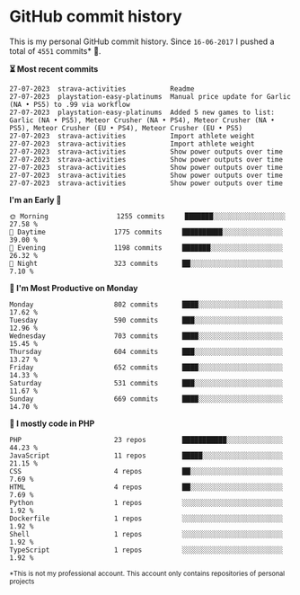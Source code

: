 # GitHub commit history
This is my personal GitHub commit history. Since <!--START_SECTION:first-commit-date-->`16-06-2017`<!--END_SECTION:first-commit-date--> I pushed a total of <!--START_SECTION:total-commit-count-->`4551`<!--END_SECTION:total-commit-count--> commits* 🎉.

<!--START_SECTION:most-recent-commits-->
**⏳ Most recent commits**
                                        
```text
27-07-2023  strava-activities           Readme
27-07-2023  playstation-easy-platinums  Manual price update for Garlic (NA • PS5) to .99 via workflow
27-07-2023  playstation-easy-platinums  Added 5 new games to list: Garlic (NA • PS5), Meteor Crusher (NA • PS4), Meteor Crusher (NA • PS5), Meteor Crusher (EU • PS4), Meteor Crusher (EU • PS5)
27-07-2023  strava-activities           Import athlete weight
27-07-2023  strava-activities           Import athlete weight
27-07-2023  strava-activities           Show power outputs over time
27-07-2023  strava-activities           Show power outputs over time
27-07-2023  strava-activities           Show power outputs over time
27-07-2023  strava-activities           Show power outputs over time
27-07-2023  strava-activities           Show power outputs over time
```
<!--END_SECTION:most-recent-commits-->  

<!--START_SECTION:commits-per-day-time-->
**I&#039;m an Early 🐤**

```text
🌞 Morning                 1255 commits     ███████░░░░░░░░░░░░░░░░░░   27.58 %
🌆 Daytime                 1775 commits     ██████████░░░░░░░░░░░░░░░   39.00 %
🌃 Evening                 1198 commits     ███████░░░░░░░░░░░░░░░░░░   26.32 %
🌙 Night                   323 commits      ██░░░░░░░░░░░░░░░░░░░░░░░   7.10 %
```
<!--END_SECTION:commits-per-day-time-->  

<!--START_SECTION:commits-per-weekday-->
**📅 I&#039;m Most Productive on Monday**

```text
Monday                    802 commits      ████░░░░░░░░░░░░░░░░░░░░░   17.62 %
Tuesday                   590 commits      ███░░░░░░░░░░░░░░░░░░░░░░   12.96 %
Wednesday                 703 commits      ████░░░░░░░░░░░░░░░░░░░░░   15.45 %
Thursday                  604 commits      ███░░░░░░░░░░░░░░░░░░░░░░   13.27 %
Friday                    652 commits      ████░░░░░░░░░░░░░░░░░░░░░   14.33 %
Saturday                  531 commits      ███░░░░░░░░░░░░░░░░░░░░░░   11.67 %
Sunday                    669 commits      ████░░░░░░░░░░░░░░░░░░░░░   14.70 %
```
<!--END_SECTION:commits-per-weekday-->  

<!--START_SECTION:repos-per-language-->
**💬 I mostly code in PHP**

```text
PHP                       23 repos         ███████████░░░░░░░░░░░░░░   44.23 %
JavaScript                11 repos         █████░░░░░░░░░░░░░░░░░░░░   21.15 %
CSS                       4 repos          ██░░░░░░░░░░░░░░░░░░░░░░░   7.69 %
HTML                      4 repos          ██░░░░░░░░░░░░░░░░░░░░░░░   7.69 %
Python                    1 repos          ░░░░░░░░░░░░░░░░░░░░░░░░░   1.92 %
Dockerfile                1 repos          ░░░░░░░░░░░░░░░░░░░░░░░░░   1.92 %
Shell                     1 repos          ░░░░░░░░░░░░░░░░░░░░░░░░░   1.92 %
TypeScript                1 repos          ░░░░░░░░░░░░░░░░░░░░░░░░░   1.92 %
```
<!--END_SECTION:repos-per-language-->  

<sub>*This is not my professional account. This account only contains repositories of personal projects</sub>
